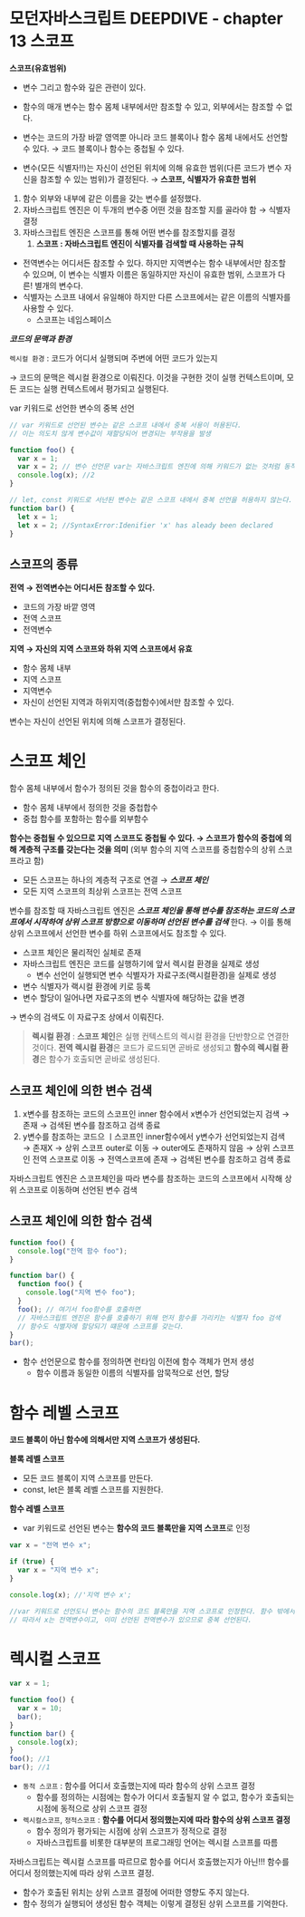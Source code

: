 # 모던자바스크립트 DEEPDIVE - chapter 13 스코프

**스코프(유효범위)**

- 변수 그리고 함수와 깊은 관련이 있다.
- 함수의 매개 변수는 함수 몸체 내부에서만 참조할 수 있고, 외부에서는 참조할 수 없다.

- 변수는 코드의 가장 바깥 영역뿐 아니라 코드 블록이나 함수 몸체 내에서도 선언할 수 있다. → 코드 블록이나 함수는 중첩될 수 있다.
- 변수(모든 식별자!!)는 자신이 선언된 위치에 의해 유효한 범위(다른 코드가 변수 자신을 참조할 수 있는 범위)가 결정된다. → **스코프, 식별자가 유효한 범위**

1. 함수 외부와 내부에 같은 이름을 갖는 변수를 설정했다.
2. 자바스크립트 엔진은 이 두개의 변수중 어떤 것을 참조할 지를 골라야 함 → 식별자 결정
3. 자바스크립트 엔진은 스코프를 통해 어떤 변수를 참조할지를 결정
   1. **스코프 : 자바스크립트 엔진이 식별자를 검색할 때 사용하는 규칙**

- 전역변수는 어디서든 참조할 수 있다. 하지만 지역변수는 함수 내부에서만 참조할 수 있으며, 이 변수는 식별자 이름은 동일하지만 자신이 유효한 범위, 스코프가 다른! 별개의 변수다.
- 식별자는 스코프 내에서 유일해야 하지만 다른 스코프에서는 같은 이름의 식별자를 사용할 수 있다.
  - 스코프는 네임스페이스

**_코드의 문맥과 환경_**

`렉시컬 환경` : 코드가 어디서 실행되며 주변에 어떤 코드가 있는지

→ 코드의 문맥은 렉시컬 환경으로 이뤄진다. 이것을 구현한 것이 실행 컨텍스트이며, 모든 코드는 실행 컨텍스트에서 평가되고 실행된다.

var 키워드로 선언한 변수의 중복 선언

```jsx
// var 키워드로 선언된 변수는 같은 스코프 내에서 중복 서용이 허용된다.
// 이는 의도치 않게 변수값이 재할당되어 변경되는 부작용을 발생

function foo() {
  var x = 1;
  var x = 2; // 변수 선언문 var는 자바스크립트 엔진에 의해 키워드가 없는 것처럼 동작!! 재할당이됨
  console.log(x); //2
}

// let, const 키워드로 서넌된 변수는 같은 스코프 내에서 중복 선언을 허용하지 않는다.
function bar() {
  let x = 1;
  let x = 2; //SyntaxError:Idenifier 'x' has aleady been declared
}
```

## 스코프의 종류

**전역 → 전역변수는 어디서든 참조할 수 있다.**

- 코드의 가장 바깥 영역
- 전역 스코프
- 전역변수

**지역 → 자신의 지역 스코프와 하위 지역 스코프에서 유효**

- 함수 몸체 내부
- 지역 스코프
- 지역변수
- 자신이 선언된 지역과 하위지역(중첩함수)에서만 참조할 수 있다.

변수는 자신이 선언된 위치에 의해 스코프가 결정된다.

# 스코프 체인

함수 몸체 내부에서 함수가 정의된 것을 함수의 중첩이라고 한다.

- 함수 몸체 내부에서 정의한 것을 중첩합수
- 중첩 함수를 포함하는 함수를 외부함수

**함수는 중첩될 수 있으므로 지역 스코프도 중첩될 수 있다. → 스코프가 함수의 중첩에 의해 계층적 구조를 갖는다는 것을 의미** (외부 함수의 지역 스코프를 중첩함수의 상위 스코프라고 함)

- 모든 스코프는 하나의 계층적 구조로 연결 → **_스코프 체인_**
- 모든 지역 스코프의 최상위 스코프는 전역 스코프

변수를 참조할 때 자바스크립트 엔진은 **_스코프 체인을 통해 변수를 참조하는 코드의 스코프에서 시작하여 상위 스코프 방향으로 이동하며 선언된 변수를 검색_** 한다. → 이를 통해 상위 스코프에서 선언한 변수를 하위 스코프에서도 참조할 수 있다.

- 스코프 체인은 물리적인 실체로 존재
- 자바스크립트 엔진은 코드를 실행하기에 앞서 렉시컬 환경을 실제로 생성
  - 변수 선언이 실행되면 변수 식별자가 자료구조(랙시컬환경)을 실제로 생성
- 변수 식별자가 랙시컬 환경에 키로 등록
- 변수 할당이 일어나면 자료구조의 변수 식별자에 해당하는 값을 변경

→ 변수의 검색도 이 자료구조 상에서 이뤄진다.

> **렉시컬 환경** : **스코프 체인**은 실행 컨텍스트의 렉시컬 환경을 단반향으로 연결한 것이다. **전역 렉시컬 환경**은 코드가 로드되면 곧바로 생성되고 **함수의 렉시컬 환경**은 함수가 호출되면 곧바로 생성된다.

## 스코프 체인에 의한 변수 검색

1. x변수를 참조하는 코드의 스코프인 inner 함수에서 x변수가 선언되었는지 검색 → 존재 → 검색된 변수를 참조하고 검색 종료
2. y변수를 참조하는 코드으 ㅣ스코프인 inner함수에서 y변수가 선언되었는지 검색 → 존재X → 상위 스코프 outer로 이동 → outer에도 존재하지 않음 → 상위 스코프인 전역 스코프로 이동 → 전역스코프에 존재 → 검색된 변수를 참조하고 검색 종료

자바스크립트 엔진은 스코프체인을 따라 변수를 참조하는 코드의 스코프에서 시작해 상위 스코프로 이동하며 선언된 변수 검색

## 스코프 체인에 의한 함수 검색

```jsx
function foo() {
  console.log("전역 함수 foo");
}

function bar() {
  function foo() {
    console.log("지역 변수 foo");
  }
  foo(); // 여기서 foo함수를 호출하면
  // 자바스크립트 엔진은 함수를 호출하기 위해 먼저 함수를 가리키는 식별자 foo 검색
  // 함수도 식별자에 할당되기 떄문에 스코프를 갖는다.
}
bar();
```

- 함수 선언문으로 함수를 정의하면 런타임 이전에 함수 객체가 먼저 생성
  - 함수 이름과 동일한 이름의 식별자를 암묵적으로 선언, 할당

# 함수 레벨 스코프

**코드 블록이 아닌 함수에 의해서만 지역 스코프가 생성된다.**

**블록 레벨 스코프**

- 모든 코드 블록이 지역 스코프를 만든다.
- const, let은 블록 레벨 스코프를 지원한다.

**함수 레벨 스코프**

- var 키워드로 선언된 변수는 **함수의 코드 블록만을 지역 스코프**로 인정

```jsx
var x = "전역 변수 x";

if (true) {
  var x = "지역 변수 x";
}

console.log(x); //'지역 변수 x';

//var 키워드로 선언도니 변수는 함수의 코드 블록만을 지역 스코프로 인정한다. 함수 밖에서 ㅍar 키워드로 선언된 변수는 코드 블록 내에 선언되었다 하더라도 전역변수이다!!!!
// 따라서 x는 전역변수이고, 이미 선언된 전역변수가 있으므로 중복 선언된다.
```

# 렉시컬 스코프

```jsx
var x = 1;

function foo() {
  var x = 10;
  bar();
}
function bar() {
  console.log(x);
}
foo(); //1
bar(); //1
```

- `동적 스코프` : 함수를 어디서 호출했는지에 따라 함수의 상위 스코프 결정
  - 함수를 정의하는 시점에는 함수가 어디서 호출될지 알 수 없고, 함수가 호출되는 시점에 동적으로 상위 스코프 결정
- `렉시컬스코프`, `정적스코프` : **함수를 어디서 정의했는지에 따라 함수의 상위 스코프 결정**
  - 함수 정의가 평가되는 시점에 상위 스코프가 정적으로 결정
  - 자바스크립트를 비롯한 대부분의 프로그래밍 언어는 렉시컬 스코프를 따름

자바스크립트는 렉시컬 스코프를 따르므로 함수를 어디서 호출했는지가 아닌!!! 함수를 어디서 정의했는지에 따라 상위 스코프 결정.

- 함수가 호출된 위치는 상위 스코프 결정에 어떠한 영향도 주지 않는다.
- 함수 정의가 실행되어 생성된 함수 객체는 이렇게 결정된 상위 스코프를 기억한다.

